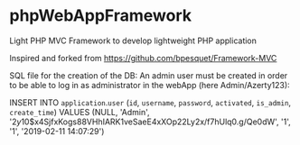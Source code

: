 # phpWebAppFramework
Light PHP MVC Framework to develop lightweight PHP application

Inspired and forked from https://github.com/bpesquet/Framework-MVC


SQL file for the creation of the DB:
An admin user must be created in order to be able to log in as administrator in the webApp (here Admin/Azerty123):

INSERT INTO `application`.`user` (`id`, `username`, `password`, `activated`, `is_admin`, `create_time`) VALUES (NULL, 'Admin', '$2y$10$x4SjfxKogs88VHhIARK1veSaeE4xXOp22Ly2x/f7hUlq0.g/Qe0dW', '1', '1', '2019-02-11 14:07:29')
